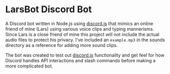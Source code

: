 # LarsBot Discord Bot

A Discord bot written in Node.js using [discord.js](https://github.com/discordjs/discord.js) that mimics an online friend of mine (Lars) using various voice clips and typing mannerisms. Since Lars is a close friend of mine this project will not include the actual audio files to protect his privacy. I've included an `example.mp3` in the sounds directory as a reference for adding more sound clips.

The bot was created to test out [discord.js](https://github.com/discordjs/discord.js) functionality and get feel for how Discord handles API interactions and slash commands before making a more complicated bot.
